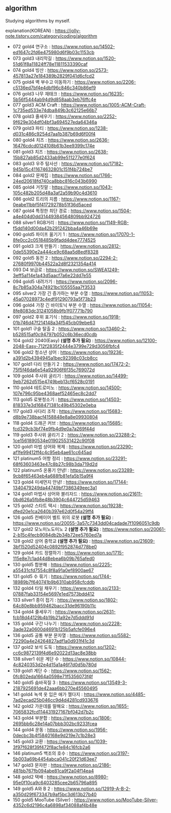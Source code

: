 ## algorithm
Studying algorithms by myself.

explanation(KOREAN) : https://jolly-note.tistory.com/category/coding/algorithm

- 072 gold4 연구소 : https://www.notion.so/14502-ed1647c2fd6e475980d6f9b03c1153cb
- 073 gold3 내리막길 : https://www.notion.so/1520-51d61f8a11824ff78e11811533390caf
- 074 gold4 빙산 : https://www.notion.so/2573-457813a27e184389b2829f041d6cfcd2
- 075 gold4 벽 부수고 이동하기 : https://www.notion.so/2206-c5136ed7bf4e4dbf96c846c340b86ef9
- 076 gold3 나무 재태크 : https://www.notion.so/16235-5b56f5444ab94d9d858aab3eb76ffc4e
- 077 gold3 ACM Craft : https://www.notion.so/1005-ACM-Craft-1c735ed533e74dba849b3c62125e66b7
- 078 gold3 줄세우기 : https://www.notion.so/2252-9f629e304df04bf3a694527eda64346a
- 079 gold3 파티 : https://www.notion.so/1238-d031c486c9254d7aa1b387b69d6f00f4
- 080 gold4 치즈 : https://www.notion.so/2636-16476cdcd0124108b61b3ee9399c174e
- 081 gold3 치즈 : https://www.notion.so/2638-15b827ab85d2433ab99e511277e0f624
- 083 gold3 우주 탐사선 : https://www.notion.so/17182-945b15c411674632801c151f4b724be7
- 084 gold2 문제집 : https://www.notion.so/1766-24ed20618fd740ca8bbc816c043b6990
- 085 gold4 거짓말 : https://www.notion.so/1043-105c482b205d48a3af2a59b90c4d3610
- 086 gold2 트리의 지름 : https://www.notion.so/1167-0eabe11bbf5f41729278b51f36d5aced
- 087 gold4 특정한 최단 경로 : https://www.notion.so/1504-a4e404d0dd31449384564809bb924726
- 088 silver1 RGB거리 : https://www.notion.so/1149-RGB-f5dd140d00da42b291242bba4a46b69e
- 090 gold5 파이프 옮기기 1 : https://www.notion.so/17070-1-8fe0cc2c0518485b9fadd4dee7774525
- 091 gold3 크게 만들기 : https://www.notion.so/2812-0de55390e2a444ce9c68aa5d8edf8328
- 092 gold5 동전 2 : https://www.notion.so/2294-2-27680f9970b44522a2d8f2321354a414
- 093 D4 보급로 : https://www.notion.so/SWEA1249-3eff5a114e1a43d5aacf7a6e22dd7e55
- 094 gold5 내려가기 : https://www.notion.so/2096-8c7b85a304a74921bc105555aa7f3533
- 095 silver2 가장 긴 증가하는 부분 수열 : https://www.notion.so/11053-45a07028973c4edf91290793a5f73b23
- 096 gold4 가장 긴 바이토닉 부분 수열 : https://www.notion.so/11054-8fe8083dc31241058b9fb1f07771b790
- 097 gold2 후위 표기식 : https://www.notion.so/1918-01b746d47f214148a34f545cb09ebe63
- 101 gold1 구슬 탈출 2 : https://www.notion.so/13460-2-b528515af0c94797b052c6b36ecd0cdb
- 104 gold2 2040(Easy) **(설명 추가 필요)** : https://www.notion.so/12100-2048-Easy-712f2835f2444e3799e729d3056fbfc4
- 106 gold2 청소년 상어 : https://www.notion.so/19236-a391d2b4394945a1bec92398c03cb8cc
- 107 gold1 다리 만들기 2 : https://www.notion.so/17472-2-75f5f46da6e54a92906f6f35c769072d
- 109 gold4 주사위 굴리기 : https://www.notion.so/14499-9eb7262d515e4749beb13cf6528c0191
- 110 gold4 테트로미노 : https://www.notion.so/14500-107e796c95be4368aef52465ec8c2dd7
- 113 gold5 로봇청소기 : https://www.notion.so/14503-818337e3d168471381c49b45302e0eba
- 117 gold3 사다리 조작 : https://www.notion.so/15683-d8b9e738bacf4158848e8a8e09930804
- 118 gold4 드래곤 커브 : https://www.notion.so/15685-fcd329cb3bf74e9fb4d9e0a7a269f44d
- 119 gold3 주사위 굴리기 2 : https://www.notion.so/23288-2-1ce1561890534e019025531422c90f08
- 120 gold1 마법 상어와 복제 : https://www.notion.so/23290-af1fe99412ff4c4c95eb4ae61cc645ad
- 121 platinum5 어항 정리 : https://www.notion.so/23291-68f63603463e47c8b27c98b3da719d2d
- 122 platinum5 온풍기 안녕! : https://www.notion.so/23289-9cb8f65463eb4a688fb81efa5b15a9f4
- 123 gold4 미세먼지 안녕! : https://www.notion.so/17144-1340479249da44749bf7386349eec3a1
- 124 gold1 마법사 상어와 블리자드 : https://www.notion.so/21611-0bd626a5fb8e48b3904c644725d59463
- 125 gold2 스타트 택시 : https://www.notion.so/19238-dfed20e1ca2640b397e62d0f54a29ff4
- 126 gold5 컨베이어 벨트 위의 로봇 **(설명 추가 필요)** : https://www.notion.so/20055-3a57c7343dd04cadade7f1096051c9db
- 127 gold2 모노미노도미노 2 **(설명 추가 필요)** : https://www.notion.so/20061-2-b15c4fecb9084db2b34b72ee5760ed7a
- 128 gold2 상어 중학교 **(설명 추가 필요)** : https://www.notion.so/21609-3bf1520d52404c0892f952874d778be0
- 129 gold4 카드 정렬하기 : https://www.notion.so/1715-115e8e7c1ad44d8ebea6b09b765afed0
- 130 gold5 합분해 : https://www.notion.so/2225-a55431cfd7554c8f8a91a0ef8900ae67
- 131 gold5 수 묶기 : https://www.notion.so/1744-18989b7f640741b9b6310ab958cfcddb
- 132 gold4 타일 채우기 : https://www.notion.so/2133-07887fab33154e5697e1ed7573bdd412
- 133 silver1 종이 접기 : https://www.notion.so/1802-64c80e8bb959462bacc31de96190b11c
- 134 gold4 줄세우기 : https://www.notion.so/2631-fcb18d44129b4b19b21a92e7d5ddd91d
- 135 gold4 구간 나누기 : https://www.notion.so/2228-3ade32a0600d4691b125b5afcfe096e4
- 136 gold5 공통 부분 문자열 : https://www.notion.so/5582-72290a4e24264827adf1a0d931f41c3d
- 137 gold2 보석 도둑 : https://www.notion.so/1202-cc6c9872139f4d6e92022d13ac8e38bb
- 138 silver1 쉬운 계단 수 : https://www.notion.so/10844-4c8240353d2e4d15a1a46f7d0d5b780d
- 139 gold1 계단 수 : https://www.notion.so/1562-0fc802eda1664a0598e71f5356073f4f
- 140 gold5 숨바꼭질 3 : https://www.notion.so/13549-3-2187925691de42aaa6bb270e45560495
- 141 gold4 녹색 옷 입은 애가 젤다지 : https://www.notion.so/4485-7ad2ecad25b046cc9d4d4281cd933676
- 142 gold2 가운데를 말해요 : https://www.notion.so/1655-7065832fcd114431927167bf042d7b2c
- 143 gold4 부분합 : https://www.notion.so/1806-2695bb6c28e14a07bbb302bc9233fcea
- 144 gold4 운동 : https://www.notion.so/1956-0decbc3b4f5840168e9d219e7c1b28e3
- 145 gold3 교환 : https://www.notion.so/1039-3f97f628f39f472f8ac1e84c16fcb2a6
- 146 platinum5 백조의 호수 : https://www.notion.so/3197-5b003a69b4454abca041c20f21d63ee7
- 147 gold3 문자판 : https://www.notion.so/2186-481bb767fb094abe81ca9f2a04f14ea4
- 148 gold2 택배 : https://www.notion.so/8980-95e0f10ca9c6403285cee2b65796a895
- 149 gold5 A와 B 2 : https://www.notion.so/12919-A-B-2-a350d29f673347b9af5bc3d613b27b40
- 150 gold5 MooTube (Silver) : https://www.notion.so/MooTube-Silver-4352c6d2196c4a6898af34088af4b48e
